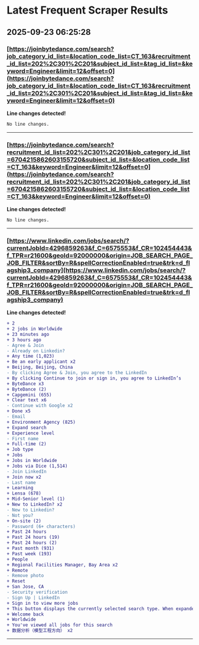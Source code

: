 # Latest Frequent Scraper Results

## 2025-09-23 06:25:28

### [https://joinbytedance.com/search?job_category_id_list=&location_code_list=CT_163&recruitment_id_list=202%2C301%2C201&subject_id_list=&tag_id_list=&keyword=Engineer&limit=12&offset=0](https://joinbytedance.com/search?job_category_id_list=&location_code_list=CT_163&recruitment_id_list=202%2C301%2C201&subject_id_list=&tag_id_list=&keyword=Engineer&limit=12&offset=0)

**Line changes detected!**

```diff
No line changes.
```

---
### [https://joinbytedance.com/search?recruitment_id_list=202%2C301%2C201&job_category_id_list=6704215862603155720&subject_id_list=&location_code_list=CT_163&keyword=Engineer&limit=12&offset=0](https://joinbytedance.com/search?recruitment_id_list=202%2C301%2C201&job_category_id_list=6704215862603155720&subject_id_list=&location_code_list=CT_163&keyword=Engineer&limit=12&offset=0)

**Line changes detected!**

```diff
No line changes.
```

---
### [https://www.linkedin.com/jobs/search/?currentJobId=4296859263&f_C=6575553&f_CR=102454443&f_TPR=r21600&geoId=92000000&origin=JOB_SEARCH_PAGE_JOB_FILTER&sortBy=R&spellCorrectionEnabled=true&trk=d_flagship3_company](https://www.linkedin.com/jobs/search/?currentJobId=4296859263&f_C=6575553&f_CR=102454443&f_TPR=r21600&geoId=92000000&origin=JOB_SEARCH_PAGE_JOB_FILTER&sortBy=R&spellCorrectionEnabled=true&trk=d_flagship3_company)

**Line changes detected!**

```diff
+ 2
+ 2 jobs in Worldwide
+ 23 minutes ago
+ 3 hours ago
- Agree & Join
- Already on Linkedin?
+ Any time (1,023)
+ Be an early applicant x2
+ Beijing, Beijing, China
- By clicking Agree & Join, you agree to the LinkedIn
+ By clicking Continue to join or sign in, you agree to LinkedIn’s
+ ByteDance x3
+ ByteDance (2)
+ Capgemini (655)
+ Clear text x6
- Continue with Google x2
+ Done x5
- Email
+ Environment Agency (825)
+ Expand search
+ Experience level
- First name
+ Full-time (2)
+ Job type
+ Jobs
+ Jobs in Worldwide
+ Jobs via Dice (1,514)
- Join LinkedIn
+ Join now x2
- Last name
+ Learning
+ Lensa (678)
+ Mid-Senior level (1)
+ New to LinkedIn? x2
- New to Linkedin?
- Not you?
+ On-site (2)
- Password (6+ characters)
+ Past 24 hours
+ Past 24 hours (19)
+ Past 24 hours (2)
+ Past month (931)
+ Past week (193)
+ People
+ Regional Facilities Manager, Bay Area x2
+ Remote
- Remove photo
+ Reset
+ San Jose, CA
- Security verification
- Sign Up | LinkedIn
+ Sign in to view more jobs
+ This button displays the currently selected search type. When expanded it provides a list of search options that will switch the search inputs to match the current selection.
+ Welcome back
+ Worldwide
+ You've viewed all jobs for this search
+ 数据分析（模型工程方向） x2
```

---
